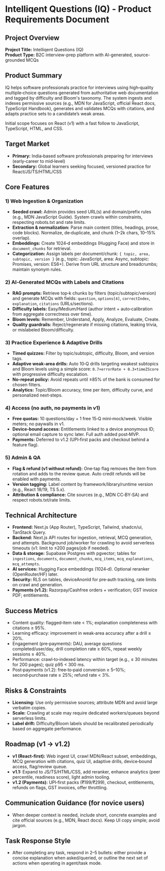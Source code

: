 # Intelliqent Questions (IQ) - Product Requirements Document

## Project Overview

**Project Title:** Intelliqent Questions (IQ)  
**Product Type:** B2C interview-prep platform with AI-generated, source-grounded MCQs

## Product Summary

IQ helps software professionals practice for interviews using high‑quality multiple‑choice questions generated from authoritative web documentation and tagged by difficulty and Bloom's taxonomy. The system ingests and indexes permissive sources (e.g., MDN for JavaScript, official React docs, TypeScript Handbook), generates and validates MCQs with citations, and adapts practice sets to a candidate’s weak areas.

Initial scope focuses on React (v1) with a fast follow to JavaScript, TypeScript, HTML, and CSS.

## Target Market

- **Primary:** India‑based software professionals preparing for interviews (early‑career to mid‑level)
- **Secondary:** Global learners seeking focused, versioned practice for React/JS/TS/HTML/CSS

## Core Features

### 1) Web Ingestion & Organization

- **Seeded crawl:** Admin provides seed URL(s) and domain/prefix rules (e.g., MDN JavaScript Guide). System crawls within constraints, respecting robots.txt and rate limits.
- **Extraction & normalization:** Parse main content (titles, headings, prose, code blocks). Normalize, de‑duplicate, and chunk (1–2k chars, 10–15% overlap).
- **Embeddings:** Create 1024‑d embeddings (Hugging Face) and store in `document_chunks` for retrieval.
- **Categorization:** Assign labels per document/chunk: `{ topic, area, subtopic, version }` (e.g., topic: JavaScript, area: Async, subtopic: Promises, version: ES6+). Derive from URL structure and breadcrumbs; maintain synonym rules.

### 2) AI‑Generated MCQs with Labels and Citations

- **RAG prompts:** Retrieve top‑k chunks by filters (topic/subtopic/version) and generate MCQs with fields: `question`, `options[4]`, `correctIndex`, `explanation`, `citations` (URLs/sections).
- **Difficulty labels:** Easy/Medium/Hard (author intent + auto‑calibration from aggregate correctness over time).
- **Bloom levels:** Remember, Understand, Apply, Analyze, Evaluate, Create.
- **Quality guardrails:** Reject/regenerate if missing citations, leaking trivia, or mislabeled Bloom/difficulty.

### 3) Practice Experience & Adaptive Drills

- **Timed quizzes:** Filter by topic/subtopic, difficulty, Bloom, and version tags.
- **Adaptive weak‑area drills:** Auto 10‑Q drills targeting weakest subtopics and Bloom levels using a simple score: `0.7×errorRate + 0.3×timeZScore` with progressive difficulty escalation.
- **No‑repeat policy:** Avoid repeats until ≥85% of the bank is consumed for chosen filters.
- **Analytics:** Topic/Bloom accuracy, time per item, difficulty curve, and personalized next‑steps.

### 4) Access (no auth, no payments in v1)

- **Free quotas:** 10 questions/day + 1 free 15‑Q mini‑mock/week. Visible meters; no paywalls in v1.
- **Device‑bound access:** Entitlements linked to a device anonymous ID; optional email capture to sync later. Full auth added post‑MVP.
- **Payments:** Deferred to v1.2 (UPI‑first packs and checkout behind a feature flag).

### 5) Admin & QA

- **Flag & refund (v1 without refund):** One‑tap flag removes the item from rotation and adds to the review queue. Auto credit refunds will be enabled with payments.
- **Version tagging:** Label content by framework/library/runtime version (e.g., React 18/19, TS 5.x).
- **Attribution & compliance:** Cite sources (e.g., MDN CC‑BY‑SA) and respect robots.txt/rate limits.

## Technical Architecture

- **Frontend:** Next.js (App Router), TypeScript, Tailwind, shadcn/ui, TanStack Query.
- **Backend:** Next.js API routes for ingestion, retrieval, MCQ generation, and attempts. Background job/worker for crawling to avoid serverless timeouts (v1: limit to ≤200 pages/job if needed).
- **Data & storage:** Supabase Postgres with pgvector; tables for `ingestions`, `documents`, `document_chunks`, `mcq_items`, `mcq_explanations`, `mcq_attempts`.
- **AI services:** Hugging Face embeddings (1024‑d). Optional reranker (OpenRouter/HF) later.
- **Security:** RLS on tables, deviceAnonId for pre‑auth tracking, rate limits on crawl and generation.
- **Payments (v1.2):** Razorpay/Cashfree orders + verification; GST invoice PDF; entitlements.

## Success Metrics

- Content quality: flagged‑item rate < 1%; explanation completeness with citations ≥ 95%.
- Learning efficacy: improvement in weak‑area accuracy after a drill ≥ 20%.
- Engagement (pre‑payments): DAU, average questions completed/user/day, drill completion rate ≥ 60%, repeat weekly sessions ≥ 40%.
- Performance: crawl‑to‑indexed latency within target (e.g., ≤ 30 minutes for 200 pages); quiz p95 < 300 ms.
- Post‑payments (v1.2): free‑to‑paid conversion ≥ 5–10%; second‑purchase rate ≥ 25%; refund rate < 3%.

## Risks & Constraints

- **Licensing:** Use only permissive sources; attribute MDN and avoid large verbatim copies.
- **Scale:** Crawling at scale may require dedicated workers/queues beyond serverless limits.
- **Label drift:** Difficulty/Bloom labels should be recalibrated periodically based on aggregate performance.

## Roadmap (v1 → v1.2)

- **v1 (React‑first):** Web ingest UI, crawl MDN/React subset, embeddings, MCQ generation with citations, quiz UI, adaptive drills, device‑bound access, flag/review queue.
- **v1.1:** Expand to JS/TS/HTML/CSS, add reranker, enhance analytics (peer percentile, readiness score), light admin tooling.
- **v1.2 (Payments):** UPI‑first packs (₹199/₹299), checkout, entitlements, refunds on flags, GST invoices, offer throttling.

## Communication Guidance (for novice users)

- When deeper context is needed, include short, concrete examples and cite official sources (e.g., MDN, React docs). Keep UI copy simple; avoid jargon.

## Task Response Style

- After completing any task, respond in 2–5 bullets: either provide a concise explanation when asked/queried, or outline the next set of actions when operating in agent/task mode.
